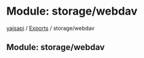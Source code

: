 # Module: storage/webdav

[yajsapi](../yajsapi.md) / [Exports](./) / storage/webdav

## Module: storage/webdav

